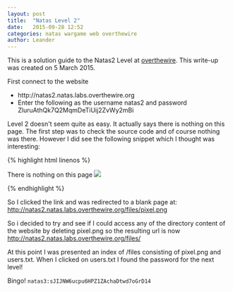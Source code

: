 ```yaml
---
layout: post
title:  "Natas Level 2"
date:   2015-09-28 12:52
categories: natas wargame web overthewire
author: Leander
---
```

This is a solution guide to the Natas2 Level at <a href="http://natas2.natas.labs.overthewire.org">overthewire</a>. This write-up was created on 5 March 2015.

First connect to the website
<ul><li>http://natas2.natas.labs.overthewire.org</li>
<li>Enter the following as the username natas2 and password ZluruAthQk7Q2MqmDeTiUij2ZvWy2mBi</li></ul>

Level 2 doesn't seem quite as easy. It actually says there is nothing on this page. The first step was to check the source code and of course nothing was there. However I did see the following snippet which I thought was interesting:

{% highlight html linenos %}<div id="content">
There is nothing on this page
<img src="files/pixel.png">
</div>
</body></html>{% endhighlight %}

So I clicked the link and was redirected to a blank page at: http://natas2.natas.labs.overthewire.org/files/pixel.png

So i decided to try and see if I could access any of the directory content of the website by deleting pixel.png so the resulting url is now http://natas2.natas.labs.overthewire.org/files/

At this point I was presented an index of /files consisting of pixel.png and users.txt. When I clicked on users.txt I found the password for the next level!

Bingo! <code>natas3:sJIJNW6ucpu6HPZ1ZAchaDtwd7oGrD14</code>